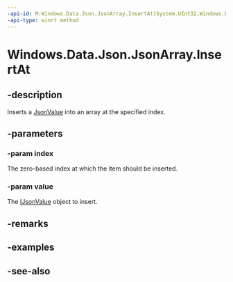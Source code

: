 ----api-id: M:Windows.Data.Json.JsonArray.InsertAt(System.UInt32,Windows.Data.Json.IJsonValue)
-api-type: winrt method
---<!-- Method syntaxpublic void InsertAt(System.UInt32 index, Windows.Data.Json.IJsonValue value)--># Windows.Data.Json.JsonArray.InsertAt## -descriptionInserts a [JsonValue](jsonvalue.md) into an array at the specified index.## -parameters### -param indexThe zero-based index at which the item should be inserted.### -param valueThe [IJsonValue](ijsonvalue.md) object to insert.## -remarks## -examples## -see-also